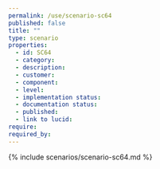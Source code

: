 ```yaml
---
permalink: /use/scenario-sc64
published: false
title: ""
type: scenario
properties:
  - id: SC64
  - category:
  - description:
  - customer:
  - component:
  - level:
  - implementation status:
  - documentation status:
  - published:
  - link to lucid:
require:
required_by:
---
```


{% include scenarios/scenario-sc64.md %}
